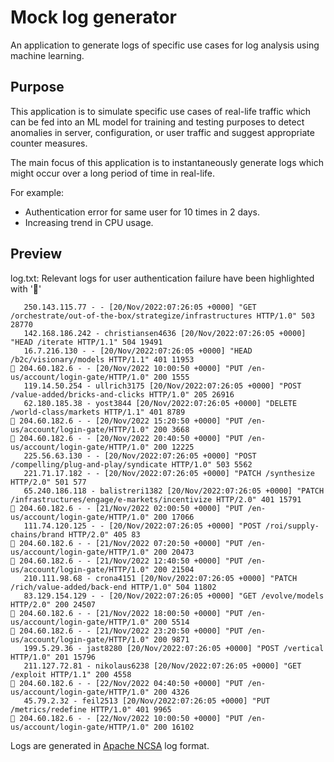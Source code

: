 # Mock log generator
An application to generate logs of specific use cases for log analysis using machine learning. 

## Purpose 
This application is to simulate specific use cases of real-life traffic which can be fed into an ML model for training and testing purposes to detect anomalies in server, configuration, or user traffic and suggest appropriate counter measures.

The main focus of this application is to instantaneously generate logs which might occur over a long period of time in real-life. 

For example: 

- Authentication error for same user for 10 times in 2 days.
- Increasing trend in CPU usage.
 
## Preview

log.txt:
Relevant logs for user authentication failure have been highlighted with '🔴'

```
   250.143.115.77 - - [20/Nov/2022:07:26:05 +0000] "GET /orchestrate/out-of-the-box/strategize/infrastructures HTTP/1.0" 503 28770
   142.168.186.242 - christiansen4636 [20/Nov/2022:07:26:05 +0000] "HEAD /iterate HTTP/1.1" 504 19491
   16.7.216.130 - - [20/Nov/2022:07:26:05 +0000] "HEAD /b2c/visionary/models HTTP/1.1" 401 11953
🔴 204.60.182.6 - - [20/Nov/2022 10:00:50 +0000] "PUT /en-us/account/login-gate/HTTP/1.0" 200 1555
   119.14.50.254 - ullrich3175 [20/Nov/2022:07:26:05 +0000] "POST /value-added/bricks-and-clicks HTTP/1.0" 205 26916
   62.180.185.38 - yost3844 [20/Nov/2022:07:26:05 +0000] "DELETE /world-class/markets HTTP/1.1" 401 8789
🔴 204.60.182.6 - - [20/Nov/2022 15:20:50 +0000] "PUT /en-us/account/login-gate/HTTP/1.0" 200 3668
🔴 204.60.182.6 - - [20/Nov/2022 20:40:50 +0000] "PUT /en-us/account/login-gate/HTTP/1.0" 200 12225
   225.56.63.130 - - [20/Nov/2022:07:26:05 +0000] "POST /compelling/plug-and-play/syndicate HTTP/1.0" 503 5562
   221.71.17.182 - - [20/Nov/2022:07:26:05 +0000] "PATCH /synthesize HTTP/2.0" 501 577
   65.240.186.118 - balistreri1382 [20/Nov/2022:07:26:05 +0000] "PATCH /infrastructures/engage/e-markets/incentivize HTTP/2.0" 401 15791
🔴 204.60.182.6 - - [21/Nov/2022 02:00:50 +0000] "PUT /en-us/account/login-gate/HTTP/1.0" 200 17066
   111.74.120.125 - - [20/Nov/2022:07:26:05 +0000] "POST /roi/supply-chains/brand HTTP/2.0" 405 83
🔴 204.60.182.6 - - [21/Nov/2022 07:20:50 +0000] "PUT /en-us/account/login-gate/HTTP/1.0" 200 20473
🔴 204.60.182.6 - - [21/Nov/2022 12:40:50 +0000] "PUT /en-us/account/login-gate/HTTP/1.0" 200 21504
   210.111.98.68 - crona4151 [20/Nov/2022:07:26:05 +0000] "PATCH /rich/value-added/back-end HTTP/1.0" 504 11802
   83.129.154.129 - - [20/Nov/2022:07:26:05 +0000] "GET /evolve/models HTTP/2.0" 200 24507
🔴 204.60.182.6 - - [21/Nov/2022 18:00:50 +0000] "PUT /en-us/account/login-gate/HTTP/1.0" 200 5514
🔴 204.60.182.6 - - [21/Nov/2022 23:20:50 +0000] "PUT /en-us/account/login-gate/HTTP/1.0" 200 9871
   199.5.29.36 - jast8280 [20/Nov/2022:07:26:05 +0000] "POST /vertical HTTP/1.0" 201 15796
   211.127.72.81 - nikolaus6238 [20/Nov/2022:07:26:05 +0000] "GET /exploit HTTP/1.1" 200 4558
🔴 204.60.182.6 - - [22/Nov/2022 04:40:50 +0000] "PUT /en-us/account/login-gate/HTTP/1.0" 200 4326
   45.79.2.32 - feil2513 [20/Nov/2022:07:26:05 +0000] "PUT /metrics/redefine HTTP/1.0" 401 9965
🔴 204.60.182.6 - - [22/Nov/2022 10:00:50 +0000] "PUT /en-us/account/login-gate/HTTP/1.0" 200 16102
```

Logs are generated in [Apache NCSA](https://learn.microsoft.com/en-us/windows/win32/http/ncsa-logging) log format.
